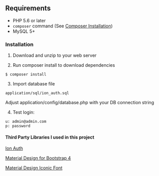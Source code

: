 ## Requirements

* PHP 5.6 or later
* `composer` command (See [Composer Installation](https://getcomposer.org/doc/00-intro.md#installation-linux-unix-osx))
* MySQL 5+

### Installation

1. Download and unzip to your web server

2. Run composer install to download dependencies
```
$ composer install
```

3. Import database file

```
application/sql/ion_auth.sql
```
Adjust application/config/database.php with your DB connection string

4. Test login:
```
u: admin@admin.com
p: password

```



#### Third Party Libraries I used in this project

[Ion Auth](https://github.com/benedmunds/CodeIgniter-Ion-Auth)

[Material Design for Bootstrap 4](https://mdbootstrap.com/)

[Material Design Iconic Font](http://zavoloklom.github.io/material-design-iconic-font/)